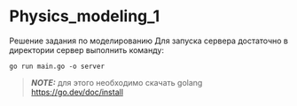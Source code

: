 # Physics_modeling_1
Решение задания по моделированию
Для запуска сервера достаточно в директории сервер выполнить команду:

`go run main.go -o server` 

> **_NOTE:_** для этого необходимо скачать golang https://go.dev/doc/install
